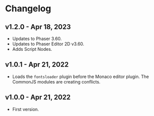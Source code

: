 # Changelog

## v1.2.0 - Apr 18, 2023

* Updates to Phaser 3.60.
* Updates to Phaser Editor 2D v3.60.
* Adds Script Nodes.

## v1.0.1 - Apr 21, 2022

* Loads the `fontsloader` plugin before the Monaco editor plugin. The CommonJS modules are creating conflicts.

## v1.0.0 - Apr 21, 2022

* First version.